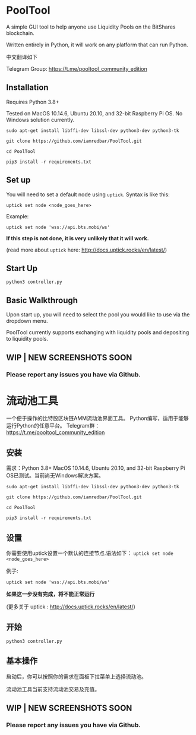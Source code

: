 # PoolTool

A simple GUI tool to help anyone use Liquidity Pools on the BitShares blockchain.

Written entirely in Python, it will work on any platform that can run Python.

中文翻译如下

Telegram Group: https://t.me/pooltool_community_edition

## Installation
Requires Python 3.8+

Tested on MacOS 10.14.6, Ubuntu 20.10, and 32-bit Raspberry Pi OS. No Windows solution currently.

```sudo apt-get install libffi-dev libssl-dev python3-dev python3-tk```

```git clone https://github.com/iamredbar/PoolTool.git```

```cd PoolTool```

```pip3 install -r requirements.txt```

## Set up

You will need to set a default node using `uptick`. Syntax is like this:

```uptick set node <node_goes_here>```

Example:

```uptick set node 'wss://api.bts.mobi/ws'```

**If this step is not done, it is very unlikely that it will work.**

(read more about `uptick` here: http://docs.uptick.rocks/en/latest/)

## Start Up

```python3 controller.py```

## Basic Walkthrough

Upon start up, you will need to select the pool you would like to use via the dropdown menu.

PoolTool currently supports exchanging with liquidity pools and depositing to liquidity pools.

## WIP | NEW SCREENSHOTS SOON

### Please report any issues you have via Github.


# 流动池工具
一个便于操作的比特股区块链AMM流动池界面工具。
Python编写，适用于能够运行Python的任意平台。
Telegram群：https://t.me/pooltool_community_edition

## 安装
需求：Python 3.8+
MacOS 10.14.6, Ubuntu 20.10, and 32-bit Raspberry Pi OS已测试。当前尚无Windows解决方案。

```sudo apt-get install libffi-dev libssl-dev python3-dev python3-tk```

```git clone https://github.com/iamredbar/PoolTool.git```

```cd PoolTool```

```pip3 install -r requirements.txt```

## 设置
你需要使用uptick设置一个默认的连接节点.语法如下：
```uptick set node <node_goes_here>```

例子:

```uptick set node 'wss://api.bts.mobi/ws'```

**如果这一步没有完成，将不能正常运行**

(更多关于 uptick : http://docs.uptick.rocks/en/latest/)

## 开始
```python3 controller.py```

## 基本操作
启动后，你可以按照你的需求在面板下拉菜单上选择流动池。

流动池工具当前支持流动池交易及充值。

## WIP | NEW SCREENSHOTS SOON
### Please report any issues you have via Github.
